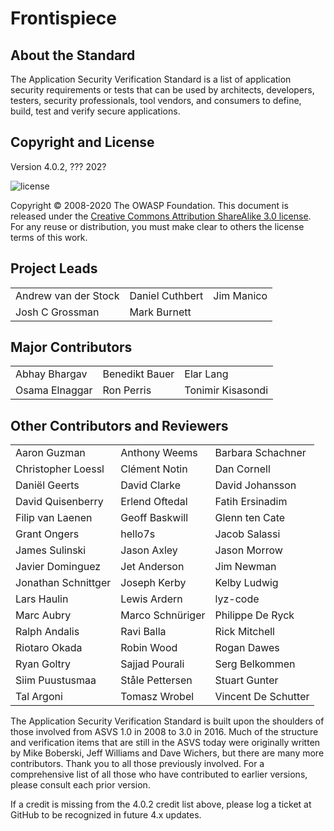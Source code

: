 # Frontispiece

## About the Standard

The Application Security Verification Standard is a list of application security requirements or tests that can be used by architects, developers, testers, security professionals, tool vendors, and consumers to define, build, test and verify secure applications.

## Copyright and License

Version 4.0.2, ??? 202?

![license](../images/license.png)

Copyright © 2008-2020 The OWASP Foundation. This document is released under the [Creative Commons Attribution ShareAlike 3.0 license](https://creativecommons.org/licenses/by-sa/3.0/). For any reuse or distribution, you must make clear to others the license terms of this work.

## Project Leads

|                      	|                 	|            	|
|----------------------	|-----------------	|------------	|
| Andrew van der Stock 	| Daniel Cuthbert 	| Jim Manico 	|
| Josh C Grossman      	| Mark Burnett    	|            	|

## Major Contributors

|                	|                	|                   	|
|----------------	|----------------	|-------------------	|
| Abhay Bhargav  	| Benedikt Bauer 	| Elar Lang         	|
| Osama Elnaggar 	| Ron Perris     	| Tonimir Kisasondi 	|

## Other Contributors and Reviewers

|                     	|                  	|                     	|
|---------------------	|------------------	|---------------------	|
| Aaron Guzman        	| Anthony Weems    	| Barbara Schachner   	|
| Christopher Loessl  	| Clément Notin    	| Dan Cornell         	|
| Daniël Geerts       	| David Clarke     	| David Johansson     	|
| David Quisenberry   	| Erlend Oftedal   	| Fatih Ersinadim     	|
| Filip van Laenen    	| Geoff Baskwill   	| Glenn ten Cate      	|
| Grant Ongers        	| hello7s          	| Jacob Salassi       	|
| James Sulinski      	| Jason Axley      	| Jason Morrow        	|
| Javier Dominguez    	| Jet Anderson     	| Jim Newman          	|
| Jonathan Schnittger 	| Joseph Kerby     	| Kelby Ludwig        	|
| Lars Haulin         	| Lewis Ardern     	| lyz-code            	|
| Marc Aubry          	| Marco Schnüriger 	| Philippe De Ryck    	|
| Ralph Andalis       	| Ravi Balla       	| Rick Mitchell       	|
| Riotaro Okada       	| Robin Wood       	| Rogan Dawes         	|
| Ryan Goltry         	| Sajjad Pourali   	| Serg Belkommen      	|
| Siim Puustusmaa     	| Ståle Pettersen  	| Stuart Gunter       	|
| Tal Argoni          	| Tomasz Wrobel    	| Vincent De Schutter 	|

The Application Security Verification Standard is built upon the shoulders of those involved from ASVS 1.0 in 2008 to 3.0 in 2016. Much of the structure and verification items that are still in the ASVS today were originally written by Mike Boberski, Jeff Williams and Dave Wichers, but there are many more contributors. Thank you to all those previously involved. For a comprehensive list of all those who have contributed to earlier versions, please consult each prior version.

If a credit is missing from the 4.0.2 credit list above, please log a ticket at GitHub to be recognized in future 4.x updates. 
